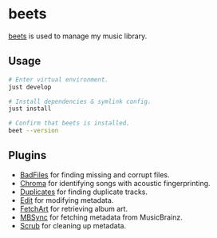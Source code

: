 # beets

[beets](https://beets.io/) is used to manage my music library.

## Usage

```bash
# Enter virtual environment.
just develop

# Install dependencies & symlink config.
just install

# Confirm that beets is installed.
beet --version
```

## Plugins

* [BadFiles](https://beets.readthedocs.io/en/stable/plugins/badfiles.html) for finding missing and corrupt files.
* [Chroma](https://beets.readthedocs.io/en/stable/plugins/chroma.html) for identifying songs with acoustic fingerprinting.
* [Duplicates](https://beets.readthedocs.io/en/stable/plugins/duplicates.html) for finding duplicate tracks.
* [Edit](https://beets.readthedocs.io/en/stable/plugins/edit.html) for modifying metadata.
* [FetchArt](https://beets.readthedocs.io/en/stable/plugins/fetchart.html) for retrieving album art.
* [MBSync](https://beets.readthedocs.io/en/stable/plugins/mbsync.html) for fetching metadata from MusicBrainz.
* [Scrub](https://beets.readthedocs.io/en/stable/plugins/scrub.html) for cleaning up metadata.
